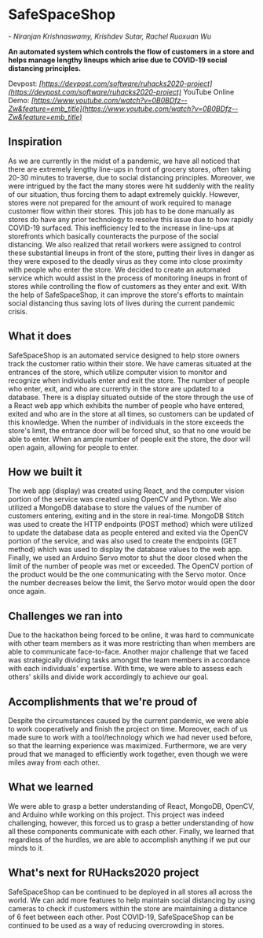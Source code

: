 # SafeSpaceShop

*- Niranjan Krishnaswamy, Krishdev Sutar, Rachel Ruoxuan Wu*

**An automated system which controls the flow of customers in a store and helps manage lengthy lineups which arise due to COVID-19 social distancing principles.**

Devpost: *[https://devpost.com/software/ruhacks2020-project](https://devpost.com/software/ruhacks2020-project)*
YouTube Online Demo: *[https://www.youtube.com/watch?v=0B0BDfz--Zw&feature=emb_title](https://www.youtube.com/watch?v=0B0BDfz--Zw&feature=emb_title)*

## Inspiration ##
As we are currently in the midst of a pandemic, we have all noticed that there are extremely lengthy line-ups in front 
of grocery stores, often taking 20-30 minutes to traverse, due to social distancing principles.  Moreover, we were 
intrigued by the fact the many stores were hit suddenly with the reality of our situation, thus forcing them to  adapt 
extremely quickly. However, stores were not prepared for the amount of work required to manage customer flow within their 
stores. This job has to be done manually as stores do have any prior technology to resolve this issue due to how rapidly 
COVID-19 surfaced. This inefficiency led to the increase in line-ups at storefronts which basically counteracts the purpose 
of the social distancing. We also realized that retail workers were assigned to control these substantial lineups in front 
of the store, putting their lives in danger as they were exposed to the deadly virus as they come into close proximity with 
people who enter the store. We decided to create an automated service which would assist in the process of monitoring lineups 
in front of stores while controlling the flow of customers as they enter and exit. With the help of SafeSpaceShop, it can 
improve the store's efforts to maintain social distancing thus saving lots of lives during the current pandemic crisis.

## What it does ##
SafeSpaceShop is an automated service designed to help store owners track the customer ratio within their store. We have 
cameras situated at the entrances of the store, which utilize computer vision to monitor and recognize when individuals 
enter and exit the store. The number of people who enter, exit, and who are currently in the store are updated to a database. 
There is a display situated outside of the store through the use of a React web app which exhibits the number of people who 
have entered, exited and who are in the store at all times, so customers can be updated of this knowledge. When the number 
of individuals in the store exceeds the store's limit, the entrance door will be forced shut, so that no one would be able 
to enter. When an ample number of people exit the store, the door will open again, allowing for people to enter.

## How we built it ##
The web app (display) was created using React, and the computer vision portion of the service was created using OpenCV and 
Python. We also utilized a MongoDB database to store the values of the number of customers entering, exiting and in the 
store in real-time. MongoDB Stitch was used to create the HTTP endpoints (POST method) which were utilized to update the 
database data as people entered and exited via the OpenCV portion of the service, and was also used to create the endpoints 
(GET method) which was used to display the database values to the web app. Finally, we used an Arduino Servo motor to shut the 
door closed when the limit of the number of people was met or exceeded. The OpenCV portion of the product would be the one 
communicating with the Servo motor. Once the number decreases below the limit, the Servo motor would open the door once again.

## Challenges we ran into ##
Due to the hackathon being forced to be online, it was hard to communicate with other team members as it was more restricting 
than when members are able to communicate face-to-face. Another major challenge that we faced was strategically dividing tasks 
amongst the team members in accordance with each individuals' expertise. With time, we were able to assess each others' skills 
and divide work accordingly to achieve our goal.

## Accomplishments that we're proud of ##
Despite the circumstances caused by the current pandemic, we were able to work cooperatively and finish the project on time. 
Moreover, each of us made sure to work with a tool/technology which we had never used before, so that the learning experience 
was maximized. Furthermore, we are very proud that we managed to efficiently work together, even though we were miles away from 
each other.

## What we learned ##
We were able to grasp a better understanding of React, MongoDB, OpenCV, and Arduino while working on this project. This project 
was indeed challenging, however, this forced us to grasp a better understanding of how all these components communicate with each 
other. Finally, we learned that regardless of the hurdles, we are able to accomplish anything if we put our minds to it.

## What's next for RUHacks2020 project ##
SafeSpaceShop can be continued to be deployed in all stores all across the world. We can add more features to help maintain social 
distancing by using cameras to check if customers within the store are maintaining a distance of 6 feet between each other. Post 
COVID-19, SafeSpaceShop can be continued to be used as a way of reducing overcrowding in stores.
